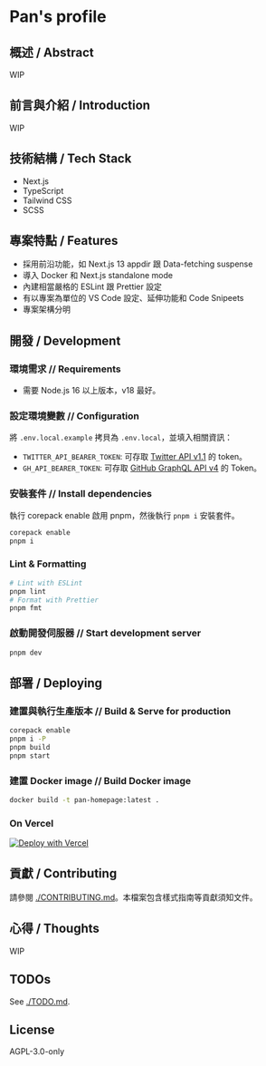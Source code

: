 # Pan's profile

<!-- LTeX: language=zh-TW -->

## 概述 / Abstract

WIP

## 前言與介紹 / Introduction

WIP

## 技術結構 / Tech Stack

- Next.js
- TypeScript
- Tailwind CSS
- SCSS

## 專案特點 / Features

- 採用前沿功能，如 Next.js 13 appdir 跟 Data-fetching suspense
- 導入 Docker 和 Next.js standalone mode
- 內建相當嚴格的 ESLint 跟 Prettier 設定
- 有以專案為單位的 VS Code 設定、延伸功能和 Code Snipeets
- 專案架構分明

## 開發 / Development

### 環境需求 // Requirements

- 需要 Node.js 16 以上版本，v18 最好。

### 設定環境變數 // Configuration

將 `.env.local.example` 拷貝為 `.env.local`，並填入相關資訊：

- `TWITTER_API_BEARER_TOKEN`: 可存取 [Twitter API v1.1](https://developer.twitter.com/en/docs/twitter-api/getting-started/getting-access-to-the-twitter-api) 的 token。
- `GH_API_BEARER_TOKEN`: 可存取 [GitHub GraphQL API v4](https://docs.github.com/en/rest/guides/getting-started-with-the-rest-api?apiVersion=2022-11-28) 的 Token。

### 安裝套件 // Install dependencies

執行 corepack enable 啟用 pnpm，然後執行 `pnpm i` 安裝套件。

```bash
corepack enable
pnpm i
```

### Lint & Formatting

```bash
# Lint with ESLint
pnpm lint
# Format with Prettier
pnpm fmt
```

### 啟動開發伺服器 // Start development server

```bash
pnpm dev
```

## 部署 / Deploying

### 建置與執行生產版本 // Build & Serve for production

```bash
corepack enable
pnpm i -P
pnpm build
pnpm start
```

### 建置 Docker image // Build Docker image

```bash
docker build -t pan-homepage:latest .
```

### On Vercel

[![Deploy with Vercel](https://vercel.com/button)](https://vercel.com/new/clone?repository-url=https%3A%2F%2Fgithub.com%2Fpan93412%2Fhomepage&env=TWITTER_API_BEARER_TOKEN,GH_API_BEARER_TOKEN)

## 貢獻 / Contributing

請參閱 [./CONTRIBUTING.md](./CONTRIBUTING.md)。本檔案包含樣式指南等貢獻須知文件。

## 心得 / Thoughts

WIP

## TODOs

See [./TODO.md](./TODO.md).

## License

AGPL-3.0-only
